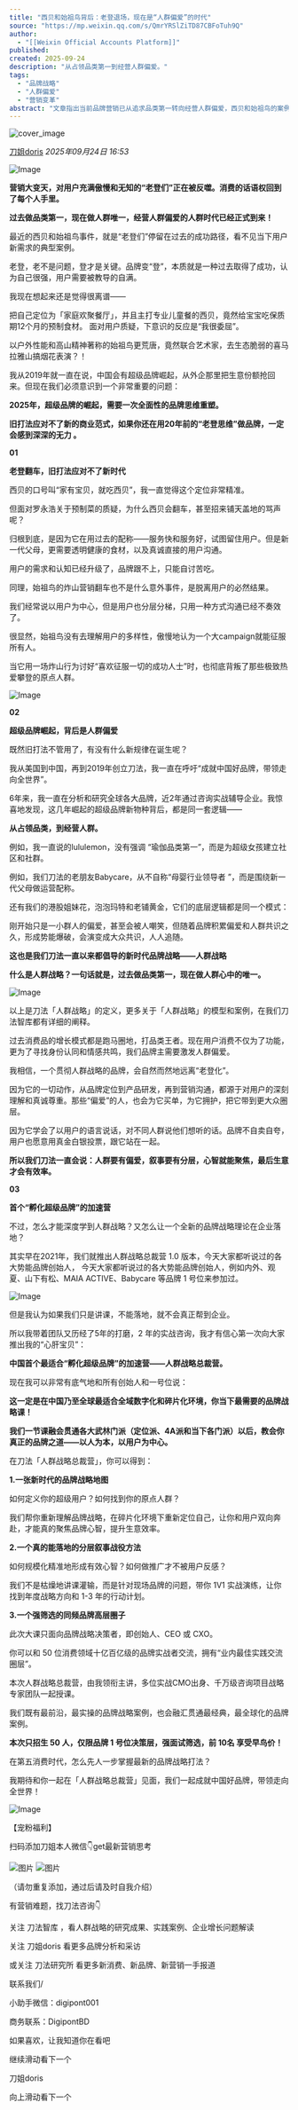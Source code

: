 ```yaml
---
title: "西贝和始祖鸟背后：老登退场，现在是“人群偏爱”的时代"
source: "https://mp.weixin.qq.com/s/QmrYRSlZiTD87CBFoTuh9Q"
author:
  - "[[Weixin Official Accounts Platform]]"
published:
created: 2025-09-24
description: "从占领品类第一到经营人群偏爱。"
tags:
  - "品牌战略"
  - "人群偏爱"
  - "营销变革"
abstract: "文章指出当前品牌营销已从追求品类第一转向经营人群偏爱，西贝和始祖鸟的案例展示了旧打法在新商业范式下的失效，并介绍了刀法提出的人群战略作为新时代品牌解决方案。"
---
```

![cover_image](https://mmbiz.qpic.cn/mmbiz_jpg/x0iaFq9M34ORBlArUpMeEdNIAWwszAUEJafWf5BxDAaF1X6mhOXR87vwKNk8DozxapxQAtAswcFoFiaWfoX6YFkw/0?wx_fmt=jpeg)

[刀姐doris](https://mp.weixin.qq.com/s/) *2025年09月24日 16:53*

![Image](https://mmbiz.qpic.cn/mmbiz_png/x0iaFq9M34ORBlArUpMeEdNIAWwszAUEJHe5p15BkyRabs2YxqPSCJiaicicrIAw4VPGq1na7BXLnyibdy87qJU5aibg/640?wx_fmt=png&from=appmsg&tp=webp&wxfrom=5&wx_lazy=1#imgIndex=0)

  

**营销大变天，对用户充满傲慢和无知的“老登们”正在被反噬。消费的话语权回到了每个人手里。**

  

**过去做品类第一，现在做人群唯一，经营人群偏爱的人群时代已经正式到来！**

  

最近的西贝和始祖鸟事件，就是“老登们”停留在过去的成功路径，看不见当下用户新需求的典型案例。

  

老登，老不是问题，登才是关键。品牌变“登”，本质就是一种过去取得了成功，认为自己很强，用户需要被教导的自满。

  

我现在想起来还是觉得很离谱——

  

把自己定位为「家庭欢聚餐厅」，并且主打专业儿童餐的西贝，竟然给宝宝吃保质期12个月的预制食材。 面对用户质疑，下意识的反应是“我很委屈”。

  

以户外性能和高山精神著称的始祖鸟更荒唐，竟然联合艺术家，去生态脆弱的喜马拉雅山搞烟花表演？！

  

我从2019年就一直在说，中国会有超级品牌崛起，从外企那里把生意份额抢回来。但现在我们必须意识到一个非常重要的问题：

  

**2025年，超级品牌的崛起，需要一次全面性的品牌思维重塑。**

**旧打法应对不了新的商业范式，如果你还在用20年前的“老登思维”做品牌，一定会感到深深的无力 。**

  

  

**01**

**老登翻车，旧打法应对不了新时代**

  

西贝的口号叫“家有宝贝，就吃西贝”，我一直觉得这个定位非常精准。

  

但面对罗永浩关于预制菜的质疑，为什么西贝会翻车，甚至招来铺天盖地的骂声呢？

  

归根到底，是因为它在用过去的配称——服务快和服务好，试图留住用户。但是新一代父母，更需要透明健康的食材，以及真诚直接的用户沟通。

  

用户的需求和认知已经升级了，品牌跟不上，只能自讨苦吃。

  

同理，始祖鸟的炸山营销翻车也不是什么意外事件，是脱离用户的必然结果。

  

我们经常说以用户为中心，但是用户也分层分梯，只用一种方式沟通已经不奏效了。

  

很显然，始祖鸟没有去理解用户的多样性，傲慢地认为一个大campaign就能征服所有人。

  

当它用一场炸山行为讨好“喜欢征服一切的成功人士”时，也彻底背叛了那些极致热爱攀登的原点人群。

  

![Image](https://mp.weixin.qq.com/s/www.w3.org/2000/svg'%20xmlns:xlink='http://www.w3.org/1999/xlink'%3E%3Ctitle%3E%3C/title%3E%3Cg%20stroke='none'%20stroke-width='1'%20fill='none'%20fill-rule='evenodd'%20fill-opacity='0'%3E%3Cg%20transform='translate(-249.000000,%20-126.000000)'%20fill='%23FFFFFF'%3E%3Crect%20x='249'%20y='126'%20width='1'%20height='1'%3E%3C/rect%3E%3C/g%3E%3C/g%3E%3C/svg%3E)

  

  

**02**

**超级品牌崛起，背后是人群偏爱**

  

  

既然旧打法不管用了，有没有什么新规律在诞生呢？

  

我从美国到中国，再到2019年创立刀法，我一直在呼吁“成就中国好品牌，带领走向全世界”。

  

6年来，我一直在分析和研究全球各大品牌，近2年通过咨询实战辅导企业。我惊喜地发现，这几年崛起的超级品牌新物种背后，都是同一套逻辑——

  

**从占领品类，到经营人群。**

  

例如，我一直说的lululemon，没有强调 “瑜伽品类第一”，而是为超级女孩建立社区和社群。

  

例如，我们刀法的老朋友Babycare，从不自称“母婴行业领导者 ”，而是围绕新一代父母做运营配称。

  

还有我们的港股姐妹花，泡泡玛特和老铺黄金，它们的底层逻辑都是同一个模式：

  

刚开始只是一小群人的偏爱，甚至会被人嘲笑，但随着品牌积累偏爱和人群共识之久，形成势能爆破，会演变成大众共识，人人追随。

  

**这也是我们刀法一直以来都倡导的新时代品牌战略——人群战略**

  

**什么是人群战略？一句话就是，过去做品类第一，现在做人群心中的唯一。**

  

![Image](https://mp.weixin.qq.com/s/www.w3.org/2000/svg'%20xmlns:xlink='http://www.w3.org/1999/xlink'%3E%3Ctitle%3E%3C/title%3E%3Cg%20stroke='none'%20stroke-width='1'%20fill='none'%20fill-rule='evenodd'%20fill-opacity='0'%3E%3Cg%20transform='translate(-249.000000,%20-126.000000)'%20fill='%23FFFFFF'%3E%3Crect%20x='249'%20y='126'%20width='1'%20height='1'%3E%3C/rect%3E%3C/g%3E%3C/g%3E%3C/svg%3E)

以上是刀法「人群战略」的定义，更多关于「人群战略」的模型和案例，在我们刀法智库都有详细的阐释。

  

过去消费品的增长模式都是跑马圈地，打品类王者。现在用户消费不仅为了功能，更为了寻找身份认同和情感共鸣，我们品牌主需要激发人群偏爱。

  

我相信，一个贯彻人群战略的品牌，会自然而然地远离“老登化”。

  

因为它的一切动作，从品牌定位到产品研发，再到营销沟通，都源于对用户的深刻理解和真诚尊重。那些“偏爱”的人，也会为它买单，为它拥护，把它带到更大众圈层。

  

因为它学会了以用户的语言说话，对不同人群说他们想听的话。品牌不自卖自夸，用户也愿意用真金白银投票，跟它站在一起。

  

**所以我们刀法一直会说：人群要有偏爱，叙事要有分层，心智就能聚焦，最后生意才会有效率。**

  

  

**03**  

**首个“孵化超级品牌”的加速营**

  

  

不过，怎么才能深度学到人群战略？又怎么让一个全新的品牌战略理论在企业落地？

  

其实早在2021年，我们就推出人群战略总裁营 1.0 版本，今天大家都听说过的各大势能品牌创始人， 今天大家都听说过的各大势能品牌创始人，例如内外、观夏、山下有松、MAIA ACTIVE、Babycare 等品牌 1 号位来参加过。

  

![Image](https://mp.weixin.qq.com/s/www.w3.org/2000/svg'%20xmlns:xlink='http://www.w3.org/1999/xlink'%3E%3Ctitle%3E%3C/title%3E%3Cg%20stroke='none'%20stroke-width='1'%20fill='none'%20fill-rule='evenodd'%20fill-opacity='0'%3E%3Cg%20transform='translate(-249.000000,%20-126.000000)'%20fill='%23FFFFFF'%3E%3Crect%20x='249'%20y='126'%20width='1'%20height='1'%3E%3C/rect%3E%3C/g%3E%3C/g%3E%3C/svg%3E)

  

但是我认为如果我们只是讲课，不能落地，就不会真正帮到企业。

  

所以我带着团队又历经了5年的打磨，2 年的实战咨询，我才有信心第一次向大家推出我的“心肝宝贝”：

  

**中国首个最适合“孵化超级品牌”的加速营——人群战略总裁营。**

  

现在我可以非常有底气地和所有创始人和一号位说：

  

**这一定是在中国乃至全球最适合全域数字化和碎片化环境，你当下最需要的品牌战略课！**

  

**我们一节课融会贯通各大武林门派（定位派、4A派和当下各门派）以后，教会你真正的品牌之道——以人为本，以用户为中心。**

  

在刀法「人群战略总裁营」，你可以得到：

  

**1.一张新时代的品牌战略地图**

如何定义你的超级用户？如何找到你的原点人群？

  

我们帮你重新理解品牌战略，在碎片化环境下重新定位自己，让你和用户双向奔赴，才能真的聚焦品牌心智，提升生意效率。

  

**2.一个真的能落地的分层叙事战役方法**

  

如何规模化精准地形成有效心智？如何做推广才不被用户反感？

  

我们不是枯燥地讲课灌输，而是针对现场品牌的问题，带你 1V1 实战演练，让你找到年度战略方向和 1-3 年的行动计划。

  

**3.一个强筛选的同频品牌高层圈子**

此次大课只面向品牌战略决策者，即创始人、CEO 或 CXO。

  

你可以和 50 位消费领域十亿百亿级的品牌实战者交流，拥有“业内最佳实践交流圈层”。

  

本次人群战略总裁营，由我领衔主讲，多位实战CMO出身、千万级咨询项目战略专家团队一起授课。

  

我们既有最前沿，最实操的品牌战略案例，也会融汇贯通最经典，最全球化的品牌案例。

  

**本次只招生 50 人，仅限品牌 1 号位决策层，强面试筛选，前 10名 享受早鸟价！**

  

在第五消费时代，怎么先人一步掌握最新的品牌战略打法？

  

我期待和你一起在「人群战略总裁营」见面，我们一起成就中国好品牌，带领走向全世界！

  

![Image](https://mp.weixin.qq.com/s/www.w3.org/2000/svg'%20xmlns:xlink='http://www.w3.org/1999/xlink'%3E%3Ctitle%3E%3C/title%3E%3Cg%20stroke='none'%20stroke-width='1'%20fill='none'%20fill-rule='evenodd'%20fill-opacity='0'%3E%3Cg%20transform='translate(-249.000000,%20-126.000000)'%20fill='%23FFFFFF'%3E%3Crect%20x='249'%20y='126'%20width='1'%20height='1'%3E%3C/rect%3E%3C/g%3E%3C/g%3E%3C/svg%3E)

  

  

【宠粉福利】

扫码添加刀姐本人微信👇get最新营销思考

![图片](https://mp.weixin.qq.com/s/www.w3.org/2000/svg'%20xmlns:xlink='http://www.w3.org/1999/xlink'%3E%3Ctitle%3E%3C/title%3E%3Cg%20stroke='none'%20stroke-width='1'%20fill='none'%20fill-rule='evenodd'%20fill-opacity='0'%3E%3Cg%20transform='translate(-249.000000,%20-126.000000)'%20fill='%23FFFFFF'%3E%3Crect%20x='249'%20y='126'%20width='1'%20height='1'%3E%3C/rect%3E%3C/g%3E%3C/g%3E%3C/svg%3E) ![图片](https://mp.weixin.qq.com/s/www.w3.org/2000/svg'%20xmlns:xlink='http://www.w3.org/1999/xlink'%3E%3Ctitle%3E%3C/title%3E%3Cg%20stroke='none'%20stroke-width='1'%20fill='none'%20fill-rule='evenodd'%20fill-opacity='0'%3E%3Cg%20transform='translate(-249.000000,%20-126.000000)'%20fill='%23FFFFFF'%3E%3Crect%20x='249'%20y='126'%20width='1'%20height='1'%3E%3C/rect%3E%3C/g%3E%3C/g%3E%3C/svg%3E)

（请勿重复添加，通过后请及时自我介绍）

  

有营销难题，找刀法咨询👇

  

关注 刀法智库 ，看人群战略的研究成果、实践案例、企业增长问题解读

关注 刀姐doris 看更多品牌分析和采访  

或关注 刀法研究所 看更多新消费、新品牌、新营销一手报道

  

联系我们/

小助手微信：digipont001

商务联系：DigipontBD

如果喜欢，让我知道你在看吧

  

继续滑动看下一个

刀姐doris

向上滑动看下一个